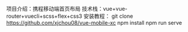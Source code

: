 项目介绍：携程移动端首页布局
技术栈：vue+vue-router+vuecli+scss+flex+css3
安装教程：
git clone https://github.com/xjchou08/vue-mobile-xc
npm install
npm run serve
